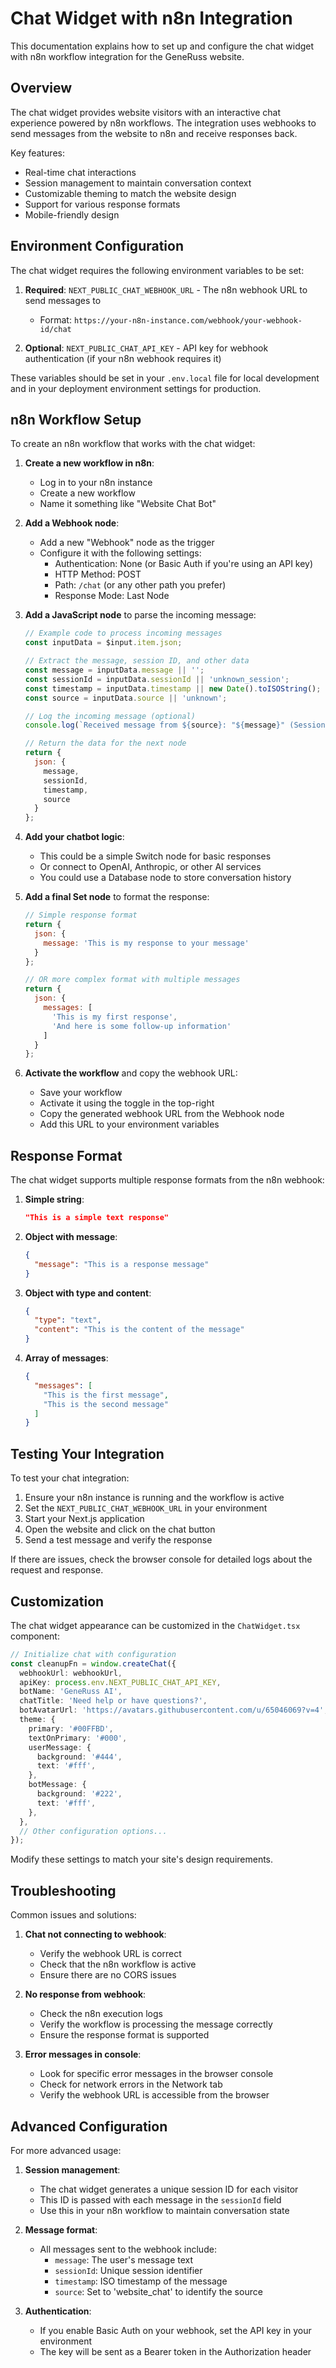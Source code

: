 # Chat Widget with n8n Integration

This documentation explains how to set up and configure the chat widget with n8n workflow integration for the GeneRuss website.

## Overview

The chat widget provides website visitors with an interactive chat experience powered by n8n workflows. The integration uses webhooks to send messages from the website to n8n and receive responses back.

Key features:
- Real-time chat interactions
- Session management to maintain conversation context
- Customizable theming to match the website design
- Support for various response formats
- Mobile-friendly design

## Environment Configuration

The chat widget requires the following environment variables to be set:

1. **Required**: `NEXT_PUBLIC_CHAT_WEBHOOK_URL` - The n8n webhook URL to send messages to
   - Format: `https://your-n8n-instance.com/webhook/your-webhook-id/chat`

2. **Optional**: `NEXT_PUBLIC_CHAT_API_KEY` - API key for webhook authentication (if your n8n webhook requires it)

These variables should be set in your `.env.local` file for local development and in your deployment environment settings for production.

## n8n Workflow Setup

To create an n8n workflow that works with the chat widget:

1. **Create a new workflow in n8n**:
   - Log in to your n8n instance
   - Create a new workflow
   - Name it something like "Website Chat Bot"

2. **Add a Webhook node**:
   - Add a new "Webhook" node as the trigger
   - Configure it with the following settings:
     - Authentication: None (or Basic Auth if you're using an API key)
     - HTTP Method: POST
     - Path: `/chat` (or any other path you prefer)
     - Response Mode: Last Node

3. **Add a JavaScript node** to parse the incoming message:
   ```javascript
   // Example code to process incoming messages
   const inputData = $input.item.json;
   
   // Extract the message, session ID, and other data
   const message = inputData.message || '';
   const sessionId = inputData.sessionId || 'unknown_session';
   const timestamp = inputData.timestamp || new Date().toISOString();
   const source = inputData.source || 'unknown';
   
   // Log the incoming message (optional)
   console.log(`Received message from ${source}: "${message}" (Session: ${sessionId})`);
   
   // Return the data for the next node
   return {
     json: {
       message,
       sessionId,
       timestamp,
       source
     }
   };
   ```

4. **Add your chatbot logic**:
   - This could be a simple Switch node for basic responses
   - Or connect to OpenAI, Anthropic, or other AI services
   - You could use a Database node to store conversation history

5. **Add a final Set node** to format the response:
   ```javascript
   // Simple response format
   return {
     json: {
       message: 'This is my response to your message'
     }
   };
   
   // OR more complex format with multiple messages
   return {
     json: {
       messages: [
         'This is my first response',
         'And here is some follow-up information'
       ]
     }
   };
   ```

6. **Activate the workflow** and copy the webhook URL:
   - Save your workflow
   - Activate it using the toggle in the top-right
   - Copy the generated webhook URL from the Webhook node
   - Add this URL to your environment variables

## Response Format

The chat widget supports multiple response formats from the n8n webhook:

1. **Simple string**:
   ```json
   "This is a simple text response"
   ```

2. **Object with message**:
   ```json
   {
     "message": "This is a response message"
   }
   ```

3. **Object with type and content**:
   ```json
   {
     "type": "text",
     "content": "This is the content of the message"
   }
   ```

4. **Array of messages**:
   ```json
   {
     "messages": [
       "This is the first message",
       "This is the second message"
     ]
   }
   ```

## Testing Your Integration

To test your chat integration:

1. Ensure your n8n instance is running and the workflow is active
2. Set the `NEXT_PUBLIC_CHAT_WEBHOOK_URL` in your environment
3. Start your Next.js application
4. Open the website and click on the chat button
5. Send a test message and verify the response

If there are issues, check the browser console for detailed logs about the request and response.

## Customization

The chat widget appearance can be customized in the `ChatWidget.tsx` component:

```typescript
// Initialize chat with configuration
const cleanupFn = window.createChat({
  webhookUrl: webhookUrl,
  apiKey: process.env.NEXT_PUBLIC_CHAT_API_KEY,
  botName: 'GeneRuss AI',
  chatTitle: 'Need help or have questions?',
  botAvatarUrl: 'https://avatars.githubusercontent.com/u/65046069?v=4',
  theme: {
    primary: '#00FFBD',
    textOnPrimary: '#000',
    userMessage: {
      background: '#444',
      text: '#fff',
    },
    botMessage: {
      background: '#222',
      text: '#fff',
    },
  },
  // Other configuration options...
});
```

Modify these settings to match your site's design requirements.

## Troubleshooting

Common issues and solutions:

1. **Chat not connecting to webhook**:
   - Verify the webhook URL is correct
   - Check that the n8n workflow is active
   - Ensure there are no CORS issues

2. **No response from webhook**:
   - Check the n8n execution logs
   - Verify the workflow is processing the message correctly
   - Ensure the response format is supported

3. **Error messages in console**:
   - Look for specific error messages in the browser console
   - Check for network errors in the Network tab
   - Verify the webhook URL is accessible from the browser

## Advanced Configuration

For more advanced usage:

1. **Session management**:
   - The chat widget generates a unique session ID for each visitor
   - This ID is passed with each message in the `sessionId` field
   - Use this in your n8n workflow to maintain conversation state

2. **Message format**:
   - All messages sent to the webhook include:
     - `message`: The user's message text
     - `sessionId`: Unique session identifier
     - `timestamp`: ISO timestamp of the message
     - `source`: Set to 'website_chat' to identify the source

3. **Authentication**:
   - If you enable Basic Auth on your webhook, set the API key in your environment
   - The key will be sent as a Bearer token in the Authorization header 